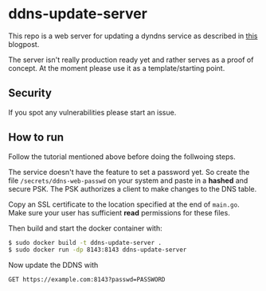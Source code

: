 # ddns-update-server

This repo is a web server for updating a dyndns service as described in [this](https://dev.to/haasal/set-up-your-own-ddns-server-with-bind9-and-go-193o) blogpost.

The server isn't really production ready yet and rather serves as a proof of concept. At the moment please use it as a template/starting point.

## Security

If you spot any vulnerabilities please start an issue.

## How to run

Follow the tutorial mentioned above before doing the follwoing steps.

The service doesn't have the feature to set a password yet.
So create the file `/secrets/ddns-web-passwd` on your system and paste in a **hashed** and secure PSK.
The PSK authorizes a client to make changes to the DNS table.

Copy an SSL certificate to the location specified at the end of `main.go`. Make sure your user has sufficient **read** permissions for these files.

Then build and start the docker container with:

```bash
$ sudo docker build -t ddns-update-server .
$ sudo docker run -dp 8143:8143 ddns-update-server
```

Now update the DDNS with

```
GET https://example.com:8143?passwd=PASSWORD
```

